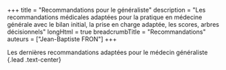 +++
title = "Recommandations pour le généraliste"
description = "Les recommandations médicales adaptées pour la pratique en médecine générale avec le bilan initial, la prise en charge adaptée, les scores, arbres décisionnels"
longHtml = true
breadcrumbTitle = "Recommandations"
auteurs = ["Jean-Baptiste FRON"]
+++


Les dernières recommandations adaptées pour le médecin généraliste
{.lead .text-center}
